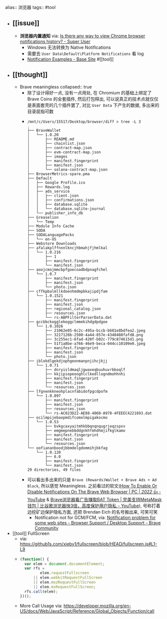 alias:: 浏览器
tags:: #tool

- ## [[issue]]
  - **浏览器内置通知**
    via: [Is there any way to view Chrome browser notifications history? - Super User](https://superuser.com/questions/1035042/is-there-any-way-to-view-chrome-browser-notifications-history)
    - Windows 无法转换为 Native Notifications
    - 需要去 `User Data\Default\Platform Notifications` 看 log
    - [Notification Examples - Base Site](https://web-push-book.gauntface.com/demos/notification-examples/) #[[tool]]
- ## [[thought]]
  - Brave meaningless
    collapsed:: true
    - 除了设计得好一点, 没有一点用处, 在 Chromium 的基础上绑定了 Brave Coins 的全套插件, 然后打包释出, 可以说真正的技术点就仅仅是表面套壳的几个插件罢了, 对比 `User Data` 下产生的数据, 多出来的目录屈指可数
    - ```
      /mnt/c/Users/15517/Desktop/browser/diff > tree -L 3
      .
      ├── BraveWallet
      │   └── 1.0.20
      │       ├── README.md
      │       ├── chainlist.json
      │       ├── contract-map.json
      │       ├── evm-contract-map.json
      │       ├── images
      │       ├── manifest.fingerprint
      │       ├── manifest.json
      │       └── solana-contract-map.json
      ├── BrowserMetrics-spare.pma
      ├── Default
      │   ├── Google Profile.ico
      │   ├── Rewards.log
      │   ├── ads_service
      │   │   ├── client.json
      │   │   ├── confirmations.json
      │   │   ├── database.sqlite
      │   │   └── database.sqlite-journal
      │   └── publisher_info_db
      ├── Greaselion
      │   └── Temp
      ├── Module Info Cache
      ├── SODA
      ├── SODALanguagePacks
      │   └── en-US
      ├── Webstore Downloads
      ├── afalakplffnnnlkncjhbmahjfjhmlkal
      │   └── 1.0.216
      │       ├── 1
      │       ├── manifest.fingerprint
      │       └── manifest.json
      ├── aoojcmojmmcbpfgoecoadbdpnagfchel
      │   └── 1.0.7
      │       ├── manifest.fingerprint
      │       ├── manifest.json
      │       └── photo.json
      ├── cffkpbalmllkdoenhmdmpbkajipdjfam
      │   └── 1.0.1521
      │       ├── manifest.fingerprint
      │       ├── manifest.json
      │       ├── regional_catalog.json
      │       ├── resources.json
      │       └── rs-ABPFilterParserData.dat
      ├── gccbbckogglekeggclmmekihdgdpdgoe
      │   └── 1.0.1026
      │       ├── 21062e05-6c2c-495a-bccb-b681e8bdfea2.jpeg
      │       ├── 3217128b-2500-4a44-857e-4340488fafd8.png
      │       ├── 3c255ec1-6fad-420f-b02c-779c874615d1.png
      │       ├── 51f1a8be-a766-46e9-beca-044cc10109e0.jpeg
      │       ├── manifest.fingerprint
      │       ├── manifest.json
      │       └── photo.json
      ├── iblokdlgekdjophgeonmanpnjihcjkjj
      │   └── 1.0.71
      │       ├── dnryisldmaqljgwaxeqbuuhuvrbboqlf
      │       ├── kkjipiepeooghlclkedllogndmohhnhi
      │       ├── manifest.fingerprint
      │       ├── manifest.json
      │       └── resources.json
      ├── lfgnenkkneohplacnfabidofpgcdpofm
      │   └── 1.0.897
      │       ├── manifest.fingerprint
      │       ├── manifest.json
      │       ├── resources.json
      │       └── rs-AC023D22-AE88-4060-A978-4FEEEC4221693.dat
      ├── ocilmpijebaopmdifcomolmpigakocmo
      │   └── 1.0.53
      │       ├── bvkgcaxyaitmhkbbqnqnqugrjeqzspxv
      │       ├── emgmepnebbddgnkhfmhdhmjifkglkamo
      │       ├── manifest.fingerprint
      │       ├── manifest.json
      │       └── resources.json
      └── oofiananboodjbbmdelgdommihjbkfag
          └── 1.0.120
              ├── 6.0
              ├── manifest.fingerprint
              └── manifest.json
      29 directories, 49 files
      ```
    - 可以看出多出来的只是 `Brave (Rewards)Wallet + Brave Ads + Ad Block`, 所以感觉 Meaningless. 之前看过的软文([How To Enable Or Disable Notifications On The Brave Web Browser | PC | *2022* 👍 - YouTube](https://www.youtube.com/watch?v=86xEqFtENB8) & [Brave浏览器看广告赚取BAT Token | 完美支持MetaMask钱包 | 比谷歌浏览器快3倍，高度保护用户隐私 - YouTube](https://www.youtube.com/watch?v=QGFJ_LbUFpM)), 号称打着边挖矿边保护隐私方面, 还把 Brendan Eich 的名号搬出来, 可笑可笑
      - Notification not for GCM/FCM, via: [Notification problem for some web sites - Browser Support / Desktop Support - Brave Community](https://community.brave.com/t/notification-problem-for-some-web-sites/223966/17)
- [[tool]] FullScreen
  - via: https://github1s.com/xieby1/fullscreen/blob/HEAD/fullscreen.js#L1-L9
  - ```js
    (function() {
      var elem = document.documentElement;
      var rfs =
             elem.requestFullscreen
          || elem.webkitRequestFullScreen
          || elem.mozRequestFullScreen
          || elem.msRequestFullScreen;
      rfs.call(elem);
    })();
    ```
  - More Call Usage via: https://developer.mozilla.org/en-US/docs/Web/JavaScript/Reference/Global_Objects/Function/call